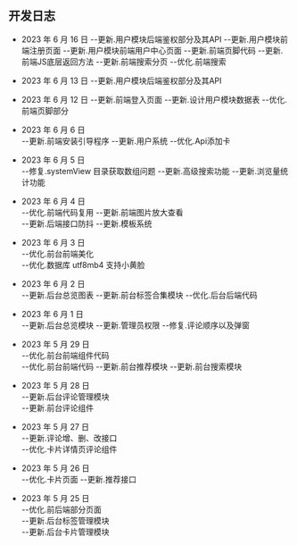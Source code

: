 ## 开发日志

-   2023 年 6 月 16 日
    --更新.用户模块后端鉴权部分及其API
    --更新.用户模块前端注册页面
    --更新.用户模块前端用户中心页面
    --更新.前端页脚代码
    --更新.前端JS底层返回方法
    --更新.前端搜索分页
    --优化.前端搜索

-   2023 年 6 月 13 日
    --更新.用户模块后端鉴权部分及其API

-   2023 年 6 月 12 日
    --更新.前端登入页面
    --更新.设计用户模块数据表
    --优化.前端页脚部分

-   2023 年 6 月 6 日  
    --更新.前端安装引导程序
    --更新.用户系统
    --优化.Api添加卡

-   2023 年 6 月 5 日  
    --修复.systemView 目录获取数组问题
    --更新.高级搜索功能
    --更新.浏览量统计功能

-   2023 年 6 月 4 日  
    --优化.前端代码复用
    --更新.前端图片放大查看  
    --更新.后端接口防抖
    --更新.模板系统

-   2023 年 6 月 3 日  
    --优化.前台前端美化  
    --优化.数据库 utf8mb4 支持小黄脸

-   2023 年 6 月 2 日  
    --更新.后台总览图表
    --更新.前台标签合集模块
    --优化.后台后端代码

-   2023 年 6 月 1 日  
    --更新.后台总览模块
    --更新.管理员权限
    --修复.评论顺序以及弹窗

-   2023 年 5 月 29 日  
    --优化.前台前端组件代码  
    --优化.前台前端代码
    --更新.前台推荐模块
    --更新.前台搜索模块

-   2023 年 5 月 28 日  
    --更新.后台评论管理模块  
    --更新.前台评论组件

-   2023 年 5 月 27 日  
    --更新.评论增、删、改接口  
    --优化.卡片详情页评论组件

-   2023 年 5 月 26 日  
    --优化.卡片页面
    --更新.推荐接口

-   2023 年 5 月 25 日  
    --优化.前后端部分页面  
    --更新.后台标签管理模块  
    --更新.后台卡片管理模块